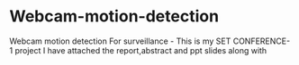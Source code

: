 # Webcam-motion-detection
Webcam motion detection For surveillance - This is my SET CONFERENCE-1 project
I have attached the report,abstract and ppt slides along with 

